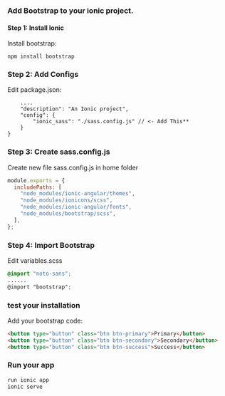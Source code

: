 ### Add Bootstrap to your ionic project.

#### Step 1: Install Ionic

Install bootstrap:

`npm install bootstrap`

### Step 2: Add Configs

Edit package.json:

```json{
    ....
    "description": "An Ionic project",
    "config": {
        "ionic_sass": "./sass.config.js" // <- Add This**
    }
}
```

### Step 3: Create sass.config.js

Create new file sass.config.js in home folder

```js
module.exports = {
  includePaths: [
    "node_modules/ionic-angular/themes",
    "node_modules/ionicons/scss",
    "node_modules/ionic-angular/fonts",
    "node_modules/bootstrap/scss",
  ],
};
```

### Step 4: Import Bootstrap

Edit variables.scss

```scss
@import "noto-sans";
......
@import "bootstrap";
```


### test your installation

Add your bootstrap code:
```html
<button type="button" class="btn btn-primary">Primary</button> 
<button type="button" class="btn btn-secondary">Secondary</button> 
<button type="button" class="btn btn-success">Success</button>
```

### Run your app

```sh
run ionic app
ionic serve
```